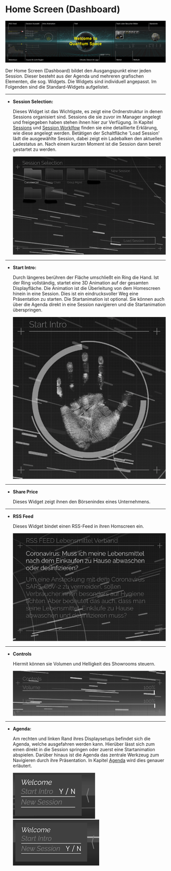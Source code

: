# Home Screen (Dashboard)

![Placeholder](img/Screenshots_Showroom/EY_Home.jpg)

Der Home Screen (Dashboard) bildet den Ausgangspunkt einer jeden Session. Dieser besteht aus der Agenda und mehreren grafischen Elementen, die sog. Widgets. Die Widgets sind individuell angepasst. Im Folgenden sind die Standard-Widgets aufgelistet. 
***

* **Session Selection:** 

    Dieses Widget ist das Wichtigste, es zeigt eine Ordnerstruktur in denen Sessions organisiert sind. Sessions die sie zuvor im Manager angelegt und freigegeben haben stehen ihnen hier zur Verfügung. In Kapitel [Sessions](sessions.md) und [Session Worklfow](sessionworkflow.md) finden sie eine detaillierte Erklärung, wie diese angelegt werden. Betätigen der Schaltfläche 'Load Session' lädt die ausgewählte Session, dabei zeigt ein Ladebalken den aktuellen Ladestatus an. Nach einem kurzen Moment ist die Session dann bereit gestartet zu werden.
    
    ![SessionSelection](img/Screenshots_Showroom/SessionSelection.PNG)


***
* **Start Intro:**

    Durch längeres berühren der Fläche umschließt ein Ring die Hand. Ist der Ring vollständig, startet eine 3D Animation auf der gesamten Displayfläche. Die Animation ist die Überleitung von dem Homescreen hinein in eine Session. Dies ist ein eindrucksvoller Weg eine Präsentation zu starten. Die Startanimation ist optional. Sie können auch über die Agenda direkt in eine Session navigieren und die Startanimation überspringen.
 
    ![StartIntro](img/Screenshots_Showroom/StartIntro.PNG)


***
* **Share Price**

    Dieses Widget zeigt ihnen den Börsenindex eines Unternehmens.
    

***
* **RSS Feed**

    Dieses Widget bindet einen RSS-Feed in ihren Homscreen ein.
    
    ![RSSFeed](img/Screenshots_Showroom/RSSFeed.PNG)
    
***    
* **Controls**

    Hiermit können sie Volumen und Helligkeit des Showrooms steuern.
    
    ![Controls](img/Screenshots_Showroom/RoomControls.PNG)

***
* **Agenda:**

    Am rechten und linken Rand ihres Displaysetups befindet sich die Agenda, welche ausgefahren werden kann. Hierüber lässt sich zum einen direkt in die Session springen oder zuerst eine Startanimation abspielen. Darüber hinaus ist die Agenda das zentrale Werkzeug zum Navigieren durch ihre Präsentation. In Kapitel [Agenda](agenda.md) wird dies genauer erläutert.
    
    ![Agenda-1](img/Screenshots_Showroom/Agenda-Navigation-1.PNG)
    ![Agenda-2](img/Screenshots_Showroom/Agenda-Navigation-2.PNG)

